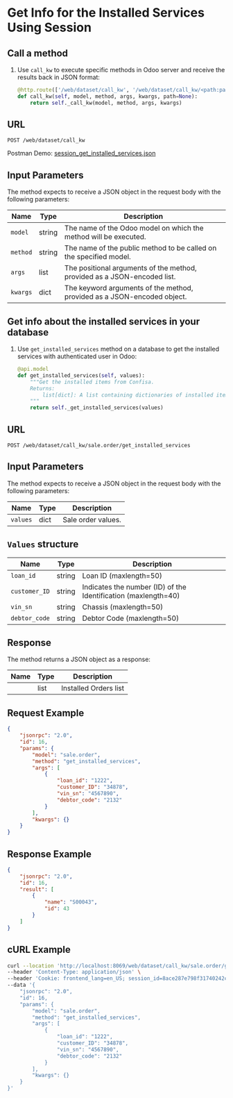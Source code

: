 Get Info for the Installed Services Using Session
===========================================

Call a method
-------------

1. Use `call_kw` to execute specific methods in Odoo server and receive the results back in JSON format:

    ```python
    @http.route(['/web/dataset/call_kw', '/web/dataset/call_kw/<path:path>'], type='json', auth="user")
    def call_kw(self, model, method, args, kwargs, path=None):
        return self._call_kw(model, method, args, kwargs)
    ```

## URL

```
POST /web/dataset/call_kw
```

Postman Demo: [session_get_installed_services.json](postman_collection.json)

## Input Parameters

The method expects to receive a JSON object in the request body with the following parameters:

| Name        | Type    | Description                                                                   |
|-------------|---------|-------------------------------------------------------------------------------|
| `model`     | string  | The name of the Odoo model on which the method will be executed.              |
| `method`    | string  | The name of the public method to be called on the specified model.            |
| `args`      | list    | The positional arguments of the method, provided as a JSON-encoded list.      |
| `kwargs`    | dict    | The keyword arguments of the method, provided as a JSON-encoded object.       |

Get info about the installed services in your database
-------------------------------------

1. Use `get_installed_services` method on a database to get the installed services with authenticated user in Odoo:

    ```python
    @api.model
    def get_installed_services(self, values):
        """Get the installed items from Confisa.
        Returns:
            list[dict]: A list containing dictionaries of installed item orders.
        """
        return self._get_installed_services(values)
    ```

## URL

```
POST /web/dataset/call_kw/sale.order/get_installed_services
```

## Input Parameters

The method expects to receive a JSON object in the request body with the following parameters:

| Name        | Type    | Description                                                                        |
|-------------|---------|------------------------------------------------------------------------------------|
| `values`    | dict    | Sale order values.                                                                 |

## `Values` structure

| Name                            | Type              | Description                                                     |
|---------------------------------|-------------------|-----------------------------------------------------------------|
| `loan_id`                       | string            | Loan ID (maxlength=50)                                          |
| `customer_ID`                   | string            | Indicates the number (ID) of the Identification (maxlength=40)  |
| `vin_sn`                        | string            | Chassis (maxlength=50)                                          |
| `debtor_code`                   | string            | Debtor Code (maxlength=50)                                      |

## Response

The method returns a JSON object as a response:

| Name                 | Type    | Description                                                               |
|----------------------|---------|---------------------------------------------------------------------------|
|                      | list    | Installed Orders list                                                     |

## Request Example

```json
{
    "jsonrpc": "2.0",
    "id": 16,
    "params": {
        "model": "sale.order",
        "method": "get_installed_services",
        "args": [
            {
                "loan_id": "1222",
                "customer_ID": "34878",
                "vin_sn": "4567890",
                "debtor_code": "2132"
            }
        ],
        "kwargs": {}
    }
}
```

## Response Example

```json
{
    "jsonrpc": "2.0",
    "id": 16,
    "result": [
        {
            "name": "S00043",
            "id": 43
        }
    ]
}
```

## cURL Example

```bash
curl --location 'http://localhost:8069/web/dataset/call_kw/sale.order/get_installed_services' \
--header 'Content-Type: application/json' \
--header 'Cookie: frontend_lang=en_US; session_id=8ace287e798f31740242c2a1cdbe8b45352d7e72' \
--data '{
    "jsonrpc": "2.0",
    "id": 16,
    "params": {
        "model": "sale.order",
        "method": "get_installed_services",
        "args": [
            {
                "loan_id": "1222",
                "customer_ID": "34878",
                "vin_sn": "4567890",
                "debtor_code": "2132"
            }
        ],
        "kwargs": {}
    }
}'
```
